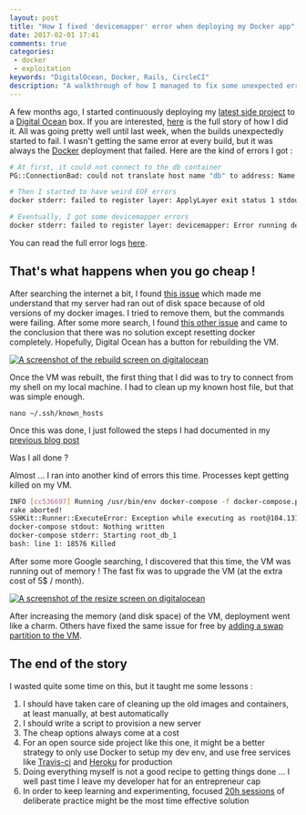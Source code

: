 ```yaml
---
layout: post
title: "How I fixed 'devicemapper' error when deploying my Docker app"
date: 2017-02-01 17:41
comments: true
categories:
 - docker
 - exploitation
keywords: "DigitalOcean, Docker, Rails, CircleCI"
description: "A walkthrough of how I managed to fix some unexpected errors on my Digital Ocean Docker deployment box"
---
```

A few months ago, I started continuously deploying my [latest side project](https://github.com/philou/planning-poker) to a [Digital Ocean](https://cloud.digitalocean.com) box. If you are interested, [here](/continuously-deliver-a-rails-app-to-your-digital-ocean-box-using-docker/) is the full story of how I did it. All was going pretty well until last week, when the builds unexpectedly started to fail. I wasn't getting the same error at every build, but it was always the [Docker](https://www.docker.com/) deployment that failed. Here are the kind of errors I got :

```bash
# At first, it could not connect to the db container
PG::ConnectionBad: could not translate host name "db" to address: Name or service not known

# Then I started to have weird EOF errors
docker stderr: failed to register layer: ApplyLayer exit status 1 stdout:  stderr: unexpected EOF

# Eventually, I got some devicemapper errors
docker stderr: failed to register layer: devicemapper: Error running deviceCreate (createSnapDevice) dm_task_run failed
```

You can read the full error logs [here](https://circleci.com/gh/philou/planning-poker/tree/master).

## That's what happens when you go cheap !

After searching the internet a bit, I found [this issue](https://github.com/docker/docker/issues/6325) which made me understand that my server had ran out of disk space because of old versions of my docker images. I tried to remove them, but the commands were failing. After some more search, I found [this other issue](https://github.com/docker/docker/issues/26015) and came to the conclusion that there was no solution except resetting docker completely. Hopefully, Digital Ocean has a button for rebuilding the VM.

[![A screenshot of the rebuild screen on digitalocean]({{site.url}}/imgs/2017-02-01-how-i-fixed-devicemapper-error-when-deploying-my-docker-app/reset-digitalocean-small.jpg)]({{site.url}}/imgs/2017-02-01-how-i-fixed-devicemapper-error-when-deploying-my-docker-app/reset-digitalocean.jpg)

Once the VM was rebuilt, the first thing that I did was to try to connect from my shell on my local machine. I had to clean up my known host file, but that was simple enough.

```
nano ~/.ssh/known_hosts
```

Once this was done, I just followed the steps I had documented in my [previous blog post](/continuously-deliver-a-rails-app-to-your-digital-ocean-box-using-docker/)

Was I all done ?

Almost ... I ran into another kind of errors this time. Processes kept getting killed on my VM.

```bash
INFO [cc536697] Running /usr/bin/env docker-compose -f docker-compose.production.yml run app bundle exec rake db:migrate as root@104.131.47.10
rake aborted!
SSHKit::Runner::ExecuteError: Exception while executing as root@104.131.47.10: docker-compose exit status: 137
docker-compose stdout: Nothing written
docker-compose stderr: Starting root_db_1
bash: line 1: 18576 Killed
```

After some more Google searching, I discovered that this time, the VM was running out of memory ! The fast fix was to upgrade the VM (at the extra cost of 5$ / month).

[![A screenshot of the resize screen on digitalocean]({{site.url}}/imgs/2017-02-01-how-i-fixed-devicemapper-error-when-deploying-my-docker-app/resize-digitalocean-small.jpg)]({{site.url}}/imgs/2017-02-01-how-i-fixed-devicemapper-error-when-deploying-my-docker-app/resize-digitalocean.jpg)

After increasing the memory (and disk space) of the VM, deployment went like a charm. Others have fixed the same issue for free by [adding a swap partition to the VM](https://www.digitalocean.com/community/questions/npm-gets-killed-no-matter-what).

## The end of the story

I wasted quite some time on this, but it taught me some lessons :

1. I should have taken care of cleaning up the old images and containers, at least manually, at best automatically
1. I should write a script to provision a new server
1. The cheap options always come at a cost
1. For an open source side project like this one, it might be a better strategy to only use Docker to setup my dev env, and use free services like [Travis-ci](https://travis-ci.org/) and [Heroku](https://www.heroku.com/) for production
1. Doing everything myself is not a good recipe to getting things done ... I well past time I leave my developer hat for an entrepreneur cap
1. In order to keep learning and experimenting, focused [20h sessions](/how-i-got-my-feet-wet-with-machine-learning-with-the-first-20-hours/) of deliberate practice might be the most time effective solution
